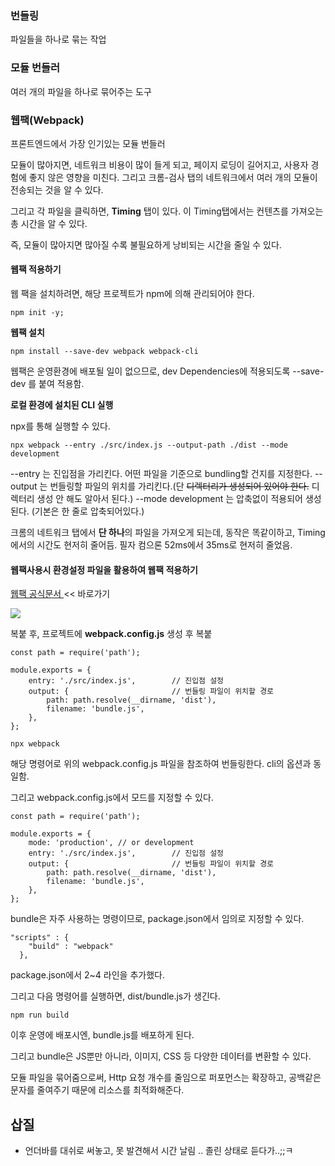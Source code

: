 

### 번들링
파일들을 하나로 묶는 작업

### 모듈 번들러
여러 개의 파일을 하나로 묶어주는 도구

### 웹팩(Webpack)
프론트엔드에서 가장 인기있는 모듈 번들러

모듈이 많아지면, 네트워크 비용이 많이 들게 되고, 페이지 로딩이 길어지고, 사용자 경험에 좋지 않은 영향을 미친다.
그리고 크롬-검사 탭의 네트워크에서 여러 개의 모듈이 전송되는 것을 알 수 있다.

그리고 각 파일을 클릭하면, **Timing** 탭이 있다.
이 Timing탭에서는 컨텐츠를 가져오는 총 시간을 알 수 있다.

즉, 모듈이 많아지면 많아질 수록 불필요하게 낭비되는 시간을 줄일 수 있다.


#### 웹팩 적용하기
웹 팩을 설치하려면, 해당 프로젝트가 npm에 의해 관리되어야 한다.

``` 
npm init -y; 
```

**웹팩 설치**

```
npm install --save-dev webpack webpack-cli 
```

웹팩은 운영환경에 배포될 일이 없으므로, dev Dependencies에 적용되도록 --save-dev 를 붙여 적용함.

**로컬 환경에 설치된 CLI 실행**

npx를 통해 실행할 수 있다.

```
npx webpack --entry ./src/index.js --output-path ./dist --mode development
```

--entry 는 진입점을 가리킨다. 어떤 파일을 기준으로 bundling할 건지를 지정한다.
--output 는 번들링할 파일의 위치를 가리킨다.(단 ~~디렉터리가 생성되어 있어야 한다.~~ 디렉터리 생성 안 해도 알아서 된다.)
--mode development 는 압축없이 적용되어 생성된다. (기본은 한 줄로 압축되어있다.)

크롬의 네트워크 탭에서 **단 하나**의 파일을 가져오게 되는데, 동작은 똑같이하고, Timing에서의 시간도 현저히 줄어듬.
필자 컴으론 52ms에서 35ms로 현저히 줄었음.


#### 웹팩사용시 환경설정 파일을 활용하여 웹팩 적용하기

[웹팩 공식문서 ](https://webpack.kr/) << 바로가기

<div align="left">
    <img src="https://velog.velcdn.com/images/tjdtn4484/post/c7934489-3db8-4ae1-970d-c55fdb596d88/image.png">
</div>

복붙 후, 프로젝트에 **webpack.config.js** 생성 후 복붙

```
const path = require('path');

module.exports = {
    entry: './src/index.js',        // 진입점 설정
    output: {                       // 번들링 파일이 위치할 경로
        path: path.resolve(__dirname, 'dist'),
        filename: 'bundle.js',
    },
};
```

```
npx webpack 
```

해당 명령어로 위의 webpack.config.js 파일을 참조하여 번들링한다.
cli의 옵션과 동일함.

그리고 webpack.config.js에서 모드를 지정할 수 있다.

```
const path = require('path');

module.exports = {
    mode: 'production', // or development
    entry: './src/index.js',        // 진입점 설정
    output: {                       // 번들링 파일이 위치할 경로
        path: path.resolve(__dirname, 'dist'),
        filename: 'bundle.js',
    },
};
```

bundle은 자주 사용하는 명령이므로, package.json에서 임의로 지정할 수 있다.

```
"scripts" : {
    "build" : "webpack"
  },
```

package.json에서 2~4 라인을 추가했다.

그리고 다음 명령어를 실행하면, dist/bundle.js가 생긴다.

```
npm run build
```

이후 운영에 배포시엔, bundle.js를 배포하게 된다.

그리고 bundle은 JS뿐만 아니라, 이미지, CSS 등 다양한 데이터를 변환할 수 있다.

모듈 파일을 묶어줌으로써, Http 요청 개수를 줄임으로 퍼포먼스는 확장하고, 
공백같은 문자를 줄여주기 때문에 리소스를 최적화해준다.


## 삽질 
- 언더바를 대쉬로 써놓고, 못 발견해서 시간 날림 .. 졸린 상태로 듣다가..;;ㅋ